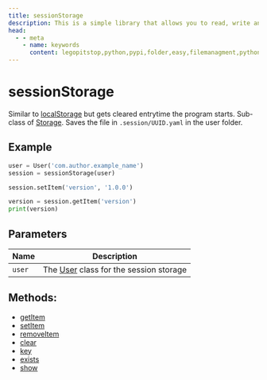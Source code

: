 ```yaml
---
title: sessionStorage
description: This is a simple library that allows you to read, write and create files within your own folder inside the user folder `C:/User/USER/.python/PACKAGE_ID`
head:
  - - meta
    - name: keywords
      content: legopitstop,python,pypi,folder,easy,filemanagment,pythonpackage,userfolder
---
```


# sessionStorage

Similar to [localStorage](./localStorage) but gets cleared entrytime the program starts. Sub-class of [Storage](/userfolder/Storage). Saves the file in `.session/UUID.yaml` in the user folder.

## Example

```py
user = User('com.author.example_name')
session = sessionStorage(user)

session.setItem('version', '1.0.0')

version = session.getItem('version')
print(version)
```

## Parameters

| Name | Description                                                      |
| -------- | ---------------------------------------------------------- |
| `user`     | The [User](/userfolder/User) class for the session storage |

## Methods:

- [getItem](#getItem)
- [setItem](#setItem)
- [removeItem](#removeItem)
- [clear](#clear)
- [key](#key)
- [exists](#exists)
- [show](#show)
